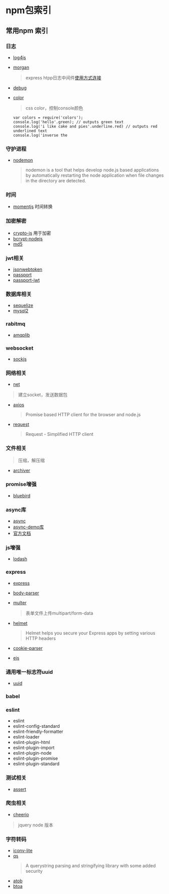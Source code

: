 # npm包索引

## 常用npm 索引

### 日志
- [log4js](https://www.npmjs.com/package/log4js)
- [morgan](https://www.npmjs.com/package/morgan)
  > express htpp日志中间件[使用方式连接](https://blog.csdn.net/qq_14998713/article/details/62416901)
- [debug](https://www.npmjs.com/package/debug)
- [color](https://www.npmjs.com/package/colors)
    > css color，控制console颜色

    ```
    var colors = require('colors');
    console.log('hello'.green); // outputs green text
    console.log('i like cake and pies'.underline.red) // outputs red underlined text
    console.log('inverse the 
    ```

### 守护进程
- [nodemon](https://www.npmjs.com/package/nodemon) 
    > nodemon is a tool that helps develop node.js based applications by automatically restarting the node application when file changes in the directory are detected. 

### 时间
- [momentjs](http://momentjs.cn/) 时间转换

### 加密解密
- [crypto-js](https://www.npmjs.com/package/crypto-js) 用于加密
- [bcrypt-nodejs](https://www.npmjs.com/package/bcrypt-nodejs)
- [md5](https://www.npmjs.com/package/md5)

### jwt相关
- [jsonwebtoken](https://www.npmjs.com/package/jsonwebtoken)
- [passport](https://www.npmjs.com/package/passport)
- [passport-jwt](https://www.npmjs.com/package/passport-jwt)

### 数据库相关
- [sequelize](https://www.npmjs.com/package/sequelize)
- [mysql2](https://www.npmjs.com/package/mysql2)

### rabitmq
- [amqplib](https://www.npmjs.com/package/amqplib)


### websocket
- [sockjs](https://www.npmjs.com/package/sockjs)

### 网络相关
- [net](https://www.npmjs.com/package/net)
 > 建立socket，发送数据包
- [axios](https://www.npmjs.com/package/axios)
    > Promise based HTTP client for the browser and node.js
- [request](https://www.npmjs.com/package/request)
    > Request - Simplified HTTP client

### 文件相关
> 压缩，解压缩

- [archiver](https://www.npmjs.com/package/archiver)  

### promise增强
- [bluebird](https://www.npmjs.com/package/bluebird)

### async库
- [async](https://www.npmjs.com/package/async)
- [async-demo库](https://github.com/alsotang/async_demo)
- [官方文档](https://caolan.github.io/async/docs.html)

### js增强
- [lodash](https://www.npmjs.com/package/lodash)

### express
- [express](https://www.npmjs.com/package/express)
- [body-parser](https://www.npmjs.com/package/body-parser)
- [multer](https://www.npmjs.com/package/multer) 
    > 表单文件上传multipart/form-data
- [helmet](https://www.npmjs.com/package/helmet) 
    > Helmet helps you secure your Express apps by setting various HTTP headers

- [cookie-parser](https://www.npmjs.com/package/multer)
- [ejs](https://www.npmjs.com/package/ejs)

### 通用唯一标志符uuid
- [uuid](https://www.npmjs.com/package/uuid)

### babel

### eslint
- eslint
- eslint-config-standard
- eslint-friendly-formatter
- eslint-loader
- eslint-plugin-html
- eslint-plugin-import
- eslint-plugin-node
- eslint-plugin-promise
- eslint-plugin-standard

### 测试相关
- [assert](https://www.npmjs.com/package/assert)


### 爬虫相关
- [cheerio](https://www.npmjs.com/package/uuid) 
> jquery node 版本

### 字符转码
- [iconv-lite](https://www.npmjs.com/package/iconv-lite)
- [qs](https://www.npmjs.com/package/qs)
    > A querystring parsing and stringifying library with some added security
- [atob](https://www.npmjs.com/package/atob)
- [btoa](https://www.npmjs.com/package/btoa)


